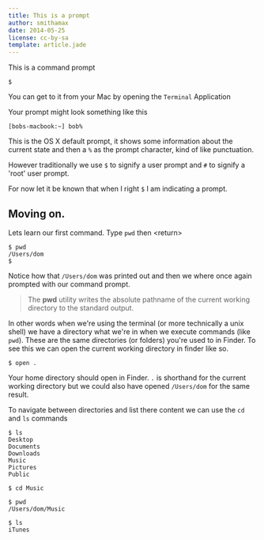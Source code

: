 ```yaml
---
title: This is a prompt
author: smithamax
date: 2014-05-25
license: cc-by-sa
template: article.jade
---
```

This is a command prompt

	$

You can get to it from your Mac by opening the `Terminal` Application

Your prompt might look something like this

	[bobs-macbook:~] bob%

This is the OS X default prompt, it shows some information about the current state and then a `%` as the prompt character, kind of like punctuation. 

However traditionally we use `$` to signify a user prompt and `#` to signify a 'root' user prompt.

For now let it be known that when I right `$` I am indicating a prompt.

## Moving on.

Lets learn our first command. Type `pwd` then &lt;return&gt;

	$ pwd
	/Users/dom
	$

Notice how that `/Users/dom` was printed out and then we where once again prompted with our command prompt.

> The **pwd** utility writes the absolute pathname of the current working directory to the standard output.

In other words when we're using the terminal (or more technically a unix shell) we have a directory what we're in when we execute commands (like `pwd`). These are the same directories (or folders) you're used to in Finder. To see this we can open the current working directory in finder like so.

    $ open .

Your home directory should open in Finder. `.` is shorthand for the current working directory but we could also have opened `/Users/dom` for the same result.

To navigate between directories and list there content we can use the `cd` and `ls` commands

	$ ls
	Desktop
	Documents
	Downloads
	Music
	Pictures
	Public
	
	$ cd Music
	
	$ pwd
	/Users/dom/Music
	
	$ ls
	iTunes
	